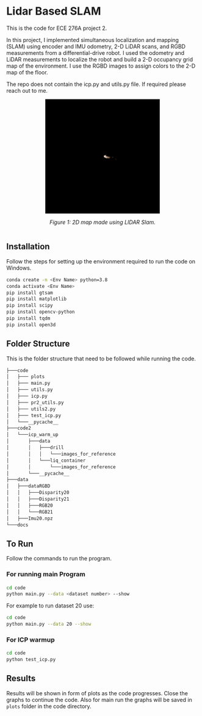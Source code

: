 # Lidar Based SLAM

This is the code for ECE 276A project 2.

In this project, I implemented simultaneous localization and mapping (SLAM) using encoder and IMU odometry, 2-D LiDAR scans, and RGBD measurements from a differential-drive robot. I used the odometry and LiDAR measurements to localize the robot and build a 2-D occupancy grid map of the environment. I use the RGBD images to assign colors to the 2-D map of the floor.

The repo does not contain the icp.py and utils.py file. If required please reach out to me.

<div style="display: flex; justify-content: center; flex-direction: column; align-items: center;">
    <img src="images/example.gif" alt="Example GIF" style="display: block; margin: 0 auto;"  width="300" height="300" />
    <p><em>Figure 1: 2D map made using LIDAR Slam.</em></p>
</div>

## Installation

Follow the steps for setting up the environment  required to run the code on Windows.

```bash
conda create -n <Env Name> python=3.8
conda activate <Env Name>
pip install gtsam
pip install matplotlib
pip install scipy
pip install opencv-python
pip install tqdm
pip install open3d

```

## Folder Structure

This is the folder structure that need to be followed while running the code.

```bash
├───code
│   ├─── plots
│   ├─── main.py
│   ├─── utils.py
│   ├─── icp.py
│   ├─── pr2_utils.py
│   ├─── utils2.py
│   ├─── test_icp.py
│   └───__pycache__
├───code2
│   └───icp_warm_up
│       ├───data
│       │   ├───drill
│       │   │   └───images_for_reference
│       │   └───liq_container
│       │       └───images_for_reference
│       └───__pycache__
├───data
│   ├───dataRGBD
│   │   ├───Disparity20
│   │   ├───Disparity21
│   │   ├───RGB20
│   │   └───RGB21
│   ├───Imu20.npz
└───docs
```

## To Run

Follow the commands to run the program.

### For running main Program

```bash
cd code
python main.py --data <dataset number> --show
```

For example to run dataset 20 use:

```bash
cd code
python main.py --data 20 --show
```

### For ICP warmup

```bash
cd code
python test_icp.py
```

## Results

Results will be shown in form of plots as the code progresses. Close the graphs to continue the code.
Also for main run the graphs will be saved in `plots` folder in the code directory.
